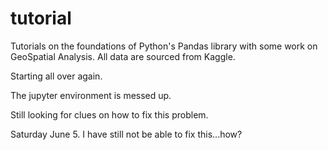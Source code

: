 # tutorial
Tutorials on the foundations of Python's Pandas library with some work on GeoSpatial Analysis.
All data are sourced from Kaggle.

Starting all over again.

The jupyter environment is messed up. 

Still looking for clues on how to fix this problem.


Saturday June 5. I have still not be able to fix this...how? 

